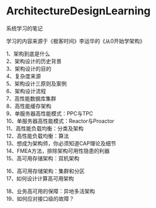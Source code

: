 # ArchitectureDesignLearning
系统学习的笔记  

学习的内容来源于《极客时间》李运华的《从0开始学架构》  


1、架构到底是什么  
2、架构设计的历史背景  
3、架构设计的目的  
4、复杂度来源  
5、架构设计三原则及案例  
6、架构设计流程  
7、高性能数据库集群  
8、高性能缓存架构  
9、单服务器高性能模式：PPC与TPC  
10、单服务器高性能模式：Reactor与Proactor  
11、高性能负载均衡：分类及架构  
12、高性能负载均衡：算法  
13、想成为架构师，你必须知道CAP理论及细节  
14、FMEA方法，排除架构可用性隐患的利器  
15、高可用存储架构：双机架构   

16、高可用存储架构：集群和分区   
17、如何设计计算高可用架构  

18、业务高可用的保障：异地多活架构  
19、如何应对接口级的故障？
